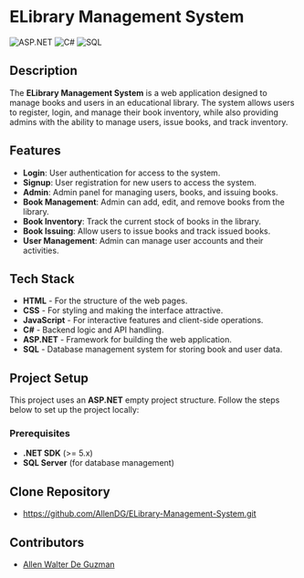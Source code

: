 # ELibrary Management System

![ASP.NET](https://img.shields.io/badge/ASP.NET-5C2D91?style=for-the-badge&logo=aspnet&logoColor=white)
![C#](https://img.shields.io/badge/C%23-239120?style=for-the-badge&logo=csharp&logoColor=white)
![SQL](https://img.shields.io/badge/SQL-003B57?style=for-the-badge&logo=Microsoft-SQL-Server&logoColor=white)

## Description
The **ELibrary Management System** is a web application designed to manage books and users in an educational library. The system allows users to register, login, and manage their book inventory, while also providing admins with the ability to manage users, issue books, and track inventory.

## Features
- **Login**: User authentication for access to the system.
- **Signup**: User registration for new users to access the system.
- **Admin**: Admin panel for managing users, books, and issuing books.
- **Book Management**: Admin can add, edit, and remove books from the library.
- **Book Inventory**: Track the current stock of books in the library.
- **Book Issuing**: Allow users to issue books and track issued books.
- **User Management**: Admin can manage user accounts and their activities.

## Tech Stack
- **HTML** - For the structure of the web pages.
- **CSS** - For styling and making the interface attractive.
- **JavaScript** - For interactive features and client-side operations.
- **C#** - Backend logic and API handling.
- **ASP.NET** - Framework for building the web application.
- **SQL** - Database management system for storing book and user data.

## Project Setup

This project uses an **ASP.NET** empty project structure. Follow the steps below to set up the project locally:

### Prerequisites
- **.NET SDK** (>= 5.x)
- **SQL Server** (for database management)


## Clone Repository
- https://github.com/AllenDG/ELibrary-Management-System.git


## Contributors
- [Allen Walter De Guzman](https://github.com/AllenDG)
   
